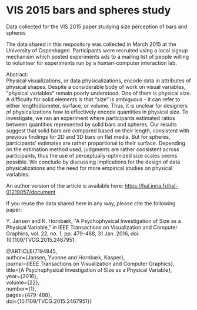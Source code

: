 # VIS 2015 bars and spheres study
Data collected for the VIS 2015 paper studying size perception of bars and spheres

The data shared in this respository was collected in March 2015 at the University of Copenhagen. Participants were recruited using a local signup mechanism which posted experiments ads to a mailing list of people willing to volunteer for experiments run by a human-computer interaction lab.


 
Abstract:  
Physical visualizations, or data physicalizations, encode data in attributes of physical shapes. Despite a considerable body of work on visual variables, “physical variables” remain poorly understood. One of them is physical size. A difficulty for solid elements is that “size” is ambiguous - it can refer to either length/diameter, surface, or volume. Thus, it is unclear for designers of physicalizations how to effectively encode quantities in physical size. To investigate, we ran an experiment where participants estimated ratios between quantities represented by solid bars and spheres. Our results suggest that solid bars are compared based on their length, consistent with previous findings for 2D and 3D bars on flat media. But for spheres, participants' estimates are rather proportional to their surface. Depending on the estimation method used, judgments are rather consistent across participants, thus the use of perceptually-optimized size scales seems possible. We conclude by discussing implications for the design of data physicalizations and the need for more empirical studies on physical variables.

An author version of the article is available here: https://hal.inria.fr/hal-01219057/document


If you reuse the data shared here in any way, please cite the following paper:


Y. Jansen and K. Hornbæk, "A Psychophysical Investigation of Size as a Physical Variable," in IEEE Transactions on Visualization and Computer Graphics, vol. 22, no. 1, pp. 479-488, 31 Jan. 2016, doi: 10.1109/TVCG.2015.2467951.


@ARTICLE{7194845,  
  author={Jansen, Yvonne and Hornbæk, Kasper},  
  journal={IEEE Transactions on Visualization and Computer Graphics},   
  title={A Psychophysical Investigation of Size as a Physical Variable},   
  year={2016},  
  volume={22},  
  number={1},  
  pages={479-488},  
  doi={10.1109/TVCG.2015.2467951}}  
